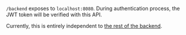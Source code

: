 `/backend` exposes to `localhost:8080`.
During authentication process, the JWT token will be verified with this API.

Currently, this is entirely independent to [the rest of the backend](https://github.com/squeak-today/backend).